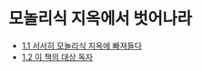 # 모놀리식 지옥에서 벗어나라

-   [1.1 서서히 모놀리식 지옥에 빠져들다](https://github.com/oereo/TIL/blob/main/MicroServicePattern/1.%EB%AA%A8%EB%86%80%EB%A6%AC%EC%8B%9D_%EC%A7%80%EC%98%A5%EC%97%90%EC%84%9C_%EB%B2%97%EC%96%B4%EB%82%98%EB%9D%BC/1.1_%EC%84%9C%EC%84%9C%ED%9E%88_%EB%AA%A8%EB%86%80%EB%A6%AC%EC%8B%9D_%EC%A7%80%EC%98%A5%EC%97%90_%EB%B9%A0%EC%A0%B8%EB%93%A4%EB%8B%A4.md)
-   [1.2 이 책의 대상 독자](https://github.com/oereo/TIL/blob/main/MicroServicePattern/1.%EB%AA%A8%EB%86%80%EB%A6%AC%EC%8B%9D_%EC%A7%80%EC%98%A5%EC%97%90%EC%84%9C_%EB%B2%97%EC%96%B4%EB%82%98%EB%9D%BC/1.2_%EC%9D%B4_%EC%B1%85%EC%9D%98_%EB%8C%80%EC%83%81_%EB%8F%85%EC%9E%90.md)
